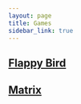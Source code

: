 ```yaml
---
layout: page
title: Games
sidebar_link: true
---
```



<h2><a href="/games/flappybird/">
Flappy Bird
</a></h2>

<h2><a href="/games/matrix/">
Matrix
</a></h2>
